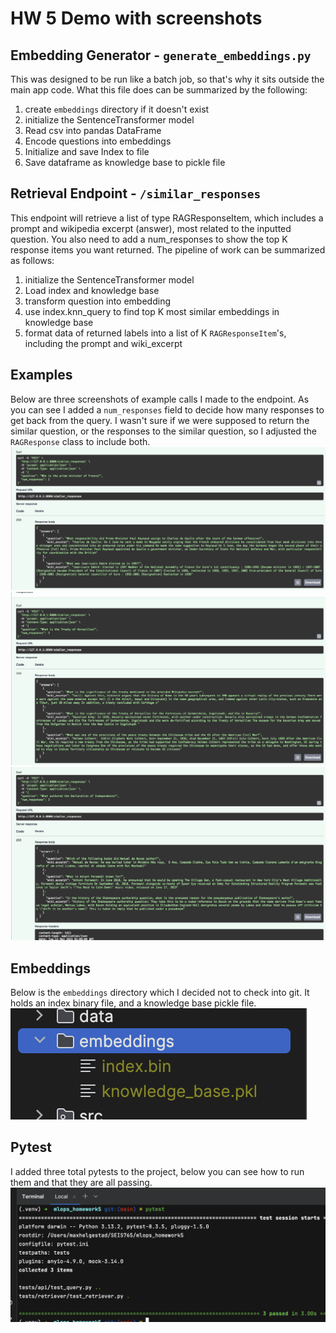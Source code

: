 # HW 5 Demo with screenshots

## Embedding Generator - `generate_embeddings.py`
This was designed to be run like a batch job, so that's why it sits outside the main app code.
What this file does can be summarized by the following:
1. create `embeddings` directory if it doesn't exist
2. initialize the SentenceTransformer model
3. Read csv into pandas DataFrame
4. Encode questions into embeddings
5. Initialize and save Index to file
6. Save dataframe as knowledge base to pickle file

## Retrieval Endpoint - `/similar_responses`
This endpoint will retrieve a list of type RAGResponseItem, which includes a prompt and wikipedia excerpt (answer), most related to the inputted question.
You also need to add a num_responses to show the top K response items you want returned.
The pipeline of work can be summarized as follows:
1. initialize the SentenceTransformer model
2. Load index and knowledge base
3. transform question into embedding
4. use index.knn_query to find top K most similar embeddings in knowledge base
5. format data of returned labels into a list of K `RAGResponseItem`'s, including the prompt and wiki_excerpt

## Examples
Below are three screenshots of example calls I made to the endpoint.
As you can see I added a `num_responses` field to decide how many responses to get back from the query.
I wasn't sure if we were supposed to return the similar question, or the responses to the similar question, so I adjusted the `RAGResponse` class to include both.
![example 1](./images/example1.png)
![example 2](./images/example2.png)
![example 3](./images/example3.png)

## Embeddings
Below is the `embeddings` directory which I decided not to check into git.
It holds an index binary file, and a knowledge base pickle file.
![embeddings](./images/embeddings.png)

## Pytest
I added three total pytests to the project, below you can see how to run them and that they are all passing.
![pytest](./images/pytest.png)